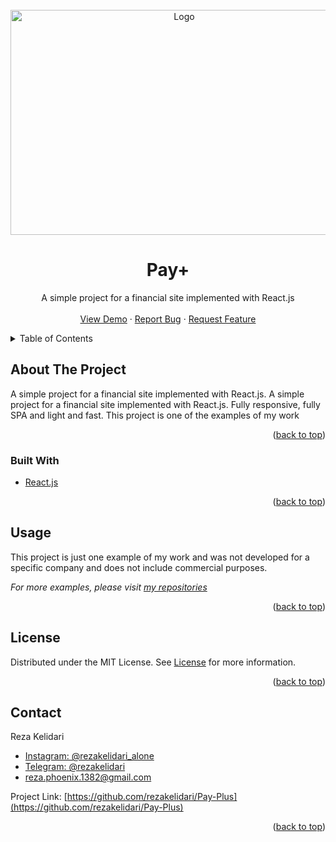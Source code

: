 <div id="top"></div>

<!-- PROJECT LOGO -->
<br />
<div align="center">
  <a href="https://github.com/rezakelidari/Pay-Plus">
    <img src="https://user-images.githubusercontent.com/62962597/141614670-3e4ebb92-5f75-4f90-b6bd-5186dc06333f.png" alt="Logo" width="540" height="360">
  </a>

<h1 align="center">Pay+</h1>
  <p align="center">
    A simple project for a financial site implemented with React.js
    <br />
    <br />
    <a href="https://github.com/rezakelidari/Pay-Plus">View Demo</a>
    ·
    <a href="https://github.com/rezakelidari/Pay-Plus/issues">Report Bug</a>
    ·
    <a href="https://github.com/rezakelidari/Pay-Plus/issues">Request Feature</a>
  </p>
</div>

<!-- TABLE OF CONTENTS -->
<details>
  <summary>Table of Contents</summary>
  <ol>
    <li>
      <a href="#about-the-project">About The Project</a>
      <ul>
        <li><a href="#built-with">Built With</a></li>
      </ul>
    </li>
    <li>
      <a href="#getting-started">Getting Started</a>
      <ul>
        <li><a href="#prerequisites">Prerequisites</a></li>
        <li><a href="#installation">Installation</a></li>
      </ul>
    </li>
    <li><a href="#usage">Usage</a></li>
    <li><a href="#roadmap">Roadmap</a></li>
    <li><a href="#contributing">Contributing</a></li>
    <li><a href="#license">License</a></li>
    <li><a href="#contact">Contact</a></li>
    <li><a href="#acknowledgments">Acknowledgments</a></li>
  </ol>
</details>

<!-- ABOUT THE PROJECT -->

## About The Project

A simple project for a financial site implemented with React.js. A simple project for a financial site implemented with React.js. Fully responsive, fully SPA and light and fast. This project is one of the examples of my work

<p align="right">(<a href="#top">back to top</a>)</p>

### Built With

- [React.js](https://reactjs.org/)

<p align="right">(<a href="#top">back to top</a>)</p>

<!-- USAGE EXAMPLES -->

## Usage

This project is just one example of my work and was not developed for a specific company and does not include commercial purposes.

_For more examples, please visit [my repositories](https://github.com/rezakelidari?tab=repositories)_

<p align="right">(<a href="#top">back to top</a>)</p>

<!-- LICENSE -->

## License

Distributed under the MIT License. See [License](./LICENSE) for more information.

<p align="right">(<a href="#top">back to top</a>)</p>

<!-- CONTACT -->

## Contact

Reza Kelidari

- [Instagram: @rezakelidari_alone](https://www.instagram.com/rezakelidari_alone/)
- [Telegram: @rezakelidari](https://t.me/rezakelidari/)
- [reza.phoenix.1382@gmail.com](mailto:reza.phoenix.1382@gmail.com)

Project Link: [https://github.com/rezakelidari/Pay-Plus](https://github.com/rezakelidari/Pay-Plus)

<p align="right">(<a href="#top">back to top</a>)</p>
